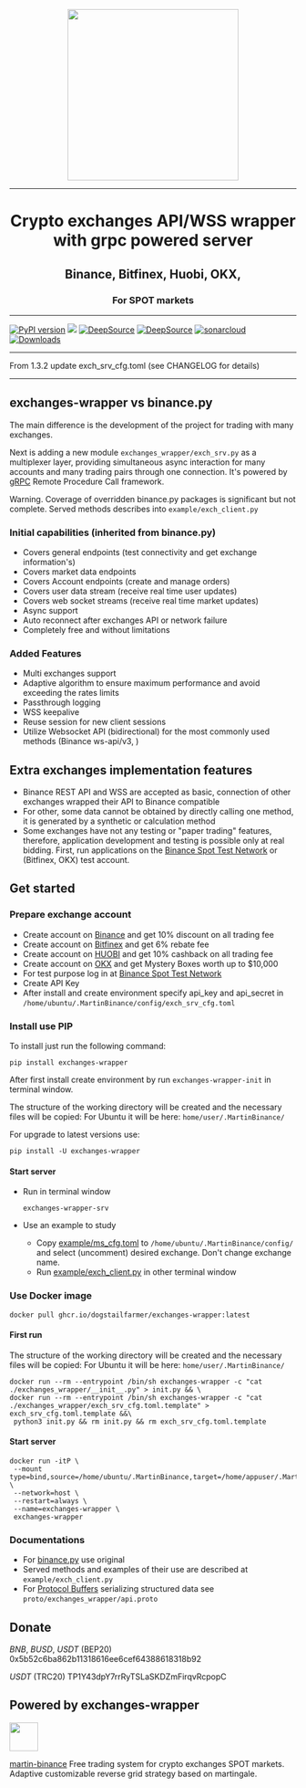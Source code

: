 
<p align="center"><img src="https://raw.githubusercontent.com/gist/DogsTailFarmer/167eaf65cebfe95d954082c7f181a2cc/raw/a67270de8663ad3de4733330ff64c9ba3153f87d/Logo%202v3.svg" width="300"></p>

***
<h1 align="center">Crypto exchanges API/WSS wrapper with grpc powered server</h1>

<h2 align="center">Binance, Bitfinex, Huobi, OKX,</h2>

<h3 align="center">For SPOT markets</h3>

***
<a href="https://badge.fury.io/py/exchanges-wrapper"><img src="https://badge.fury.io/py/exchanges-wrapper.svg" alt="PyPI version"></a>
<a href="https://codeclimate.com/github/DogsTailFarmer/exchanges-wrapper/maintainability"><img src="https://api.codeclimate.com/v1/badges/f333ab9b1f3024699e09/maintainability" /></a>
<a href="https://deepsource.io/gh/DogsTailFarmer/exchanges-wrapper/?ref=repository-badge}" target="_blank"><img alt="DeepSource" title="DeepSource" src="https://deepsource.io/gh/DogsTailFarmer/exchanges-wrapper.svg/?label=resolved+issues&token=XuG5PmzMiKlDL921-qREIuX_"/></a>
<a href="https://deepsource.io/gh/DogsTailFarmer/exchanges-wrapper/?ref=repository-badge}" target="_blank"><img alt="DeepSource" title="DeepSource" src="https://deepsource.io/gh/DogsTailFarmer/exchanges-wrapper.svg/?label=active+issues&token=XuG5PmzMiKlDL921-qREIuX_"/></a>
<a href="https://sonarcloud.io/summary/new_code?id=DogsTailFarmer_exchanges-wrapper" target="_blank"><img alt="sonarcloud" title="sonarcloud" src="https://sonarcloud.io/api/project_badges/measure?project=DogsTailFarmer_exchanges-wrapper&metric=alert_status"/></a>
<a href="https://pepy.tech/project/exchanges-wrapper" target="_blank"><img alt="Downloads" title="Downloads" src="https://pepy.tech/badge/exchanges-wrapper/month"/></a>
***
From 1.3.2 update exch_srv_cfg.toml (see CHANGELOG for details)
***

## exchanges-wrapper vs binance.py
The main difference is the development of the project for trading with many exchanges.

Next is adding a new module ```exchanges_wrapper/exch_srv.py``` as a multiplexer layer, providing simultaneous async interaction for many accounts
and many trading pairs through one connection. It's powered by [gRPC](https://grpc.io/about/)
Remote Procedure Call framework.

Warning. Coverage of overridden binance.py packages is significant but not complete.
Served methods describes into ```example/exch_client.py```

### Initial capabilities (inherited from binance.py)
- Covers general endpoints (test connectivity and get exchange information's)
- Covers market data endpoints
- Covers Account endpoints (create and manage orders)
- Covers user data stream (receive real time user updates)
- Covers web socket streams (receive real time market updates)
- Async support
- Auto reconnect after exchanges API or network failure
- Completely free and without limitations

### Added Features
- Multi exchanges support
- Adaptive algorithm to ensure maximum performance and avoid exceeding the rates limits
- Passthrough logging
- WSS keepalive
- Reuse session for new client sessions
- Utilize Websocket API (bidirectional) for the most commonly used methods (Binance ws-api/v3, )

## Extra exchanges implementation features
- Binance REST API and WSS are accepted as basic, connection of other exchanges wrapped their API to Binance compatible
- For other, some data cannot be obtained by directly calling one method, it is generated by a synthetic or calculation
method
- Some exchanges have not any testing or "paper trading" features, therefore, application development and testing is possible only
at real bidding. First, run applications on the [Binance Spot Test Network](https://testnet.binance.vision/) or (Bitfinex, OKX) test account.

## Get started
### Prepare exchange account
* Create account on [Binance](https://accounts.binance.com/en/register?ref=QCS4OGWR) and get 10% discount on all trading fee
* Create account on [Bitfinex](https://www.bitfinex.com/sign-up?refcode=v_4az2nCP) and get 6% rebate fee
* Create account on [HUOBI](https://www.huobi.com/en-us/topic/double-reward/?invite_code=9uaw3223) and get 10% cashback
on all trading fee
* Create account on [OKX](https://www.okx.com/join/2607649) and get Mystery Boxes worth up to $10,000
* For test purpose log in at [Binance Spot Test Network](https://testnet.binance.vision/)
* Create API Key
* After install and create environment specify api_key and api_secret in ```/home/ubuntu/.MartinBinance/config/exch_srv_cfg.toml```

### Install use PIP
To install just run the following command:
```console
pip install exchanges-wrapper
```
After first install create environment by run ```exchanges-wrapper-init``` in terminal window.

The structure of the working directory will be created and the necessary files will be copied:
For Ubuntu it will be here: ```home/user/.MartinBinance/```

For upgrade to latest versions use:
```console
pip install -U exchanges-wrapper
```

#### Start server
* Run in terminal window
  ```
  exchanges-wrapper-srv
  ``` 
  
* Use an example to study
  + Copy [example/ms_cfg.toml](https://github.com/DogsTailFarmer/exchanges-wrapper/blob/master/example/ms_cfg.toml)
  to ```/home/ubuntu/.MartinBinance/config/``` and select (uncomment) desired exchange. Don't change exchange name.
  + Run [example/exch_client.py](https://github.com/DogsTailFarmer/exchanges-wrapper/blob/master/example/exch_client.py)
  in other terminal window

### Use Docker image
```console
docker pull ghcr.io/dogstailfarmer/exchanges-wrapper:latest
```
#### First run
The structure of the working directory will be created and the necessary files will be copied:
For Ubuntu it will be here: ```home/user/.MartinBinance/```
```console
docker run --rm --entrypoint /bin/sh exchanges-wrapper -c "cat ./exchanges_wrapper/__init__.py" > init.py && \
docker run --rm --entrypoint /bin/sh exchanges-wrapper -c "cat ./exchanges_wrapper/exch_srv_cfg.toml.template" > exch_srv_cfg.toml.template &&\
 python3 init.py && rm init.py && rm exch_srv_cfg.toml.template
```
#### Start server
```console
docker run -itP \
 --mount type=bind,source=/home/ubuntu/.MartinBinance,target=/home/appuser/.MartinBinance \
 --network=host \
 --restart=always \
 --name=exchanges-wrapper \
 exchanges-wrapper
```

### Documentations
* For [binance.py](https://th0rgal.gitbook.io/binance-py/) use original
* Served methods and examples of their use are described at ```example/exch_client.py```
* For [Protocol Buffers](https://developers.google.com/protocol-buffers/docs/overview) serializing structured data
see ```proto/exchanges_wrapper/api.proto```

## Donate
*BNB*, *BUSD*, *USDT* (BEP20) 0x5b52c6ba862b11318616ee6cef64388618318b92

*USDT* (TRC20) TP1Y43dpY7rrRyTSLaSKDZmFirqvRcpopC

## Powered by exchanges-wrapper
<p align="left"><a href="https://github.com/DogsTailFarmer/martin-binance"></a><img src="https://github.com/DogsTailFarmer/martin-binance/raw/public/doc/Modified%20martingale.svg" width="50"></p>

[martin-binance](https://github.com/DogsTailFarmer/martin-binance)
Free trading system for crypto exchanges SPOT markets. Adaptive customizable reverse grid strategy based on martingale.
